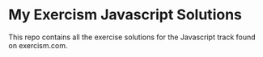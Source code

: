 # My Exercism Javascript Solutions

This repo contains all the exercise solutions for the Javascript track found on exercism.com.
